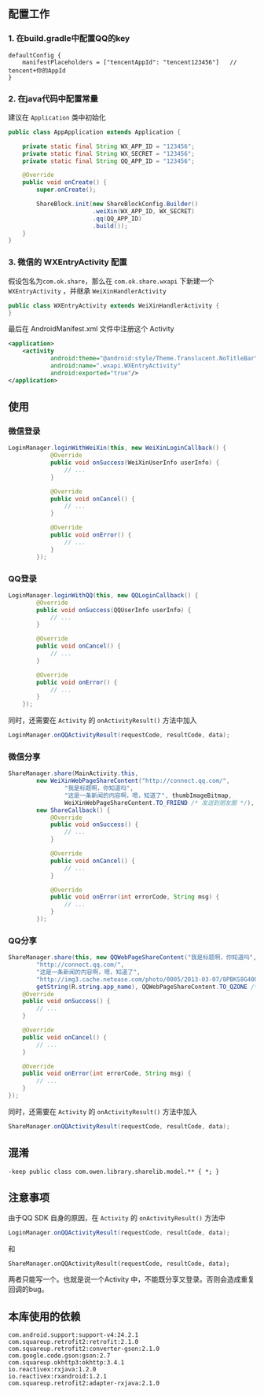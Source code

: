 ## 配置工作

### 1. 在build.gradle中配置QQ的key

```
defaultConfig {
    manifestPlaceholders = ["tencentAppId": "tencent123456"]   // tencent+你的AppId
}
```

### 2. 在java代码中配置常量

建议在 `Application` 类中初始化

```java
public class AppApplication extends Application {

    private static final String WX_APP_ID = "123456";
    private static final String WX_SECRET = "123456";
    private static final String QQ_APP_ID = "123456";

    @Override
    public void onCreate() {
        super.onCreate();

        ShareBlock.init(new ShareBlockConfig.Builder()
                        .weiXin(WX_APP_ID, WX_SECRET)
                        .qq(QQ_APP_ID)
                        .build());
    }
}
```

### 3. 微信的  WXEntryActivity 配置

假设包名为`com.ok.share`，那么在  `com.ok.share.wxapi` 下新建一个 `WXEntryActivity` ，并继承 `WeiXinHandlerActivity`

```java
public class WXEntryActivity extends WeiXinHandlerActivity {
}
```

最后在 AndroidManifest.xml 文件中注册这个 Activity

```xml
<application>
	<activity 
            android:theme="@android:style/Theme.Translucent.NoTitleBar"
            android:name=".wxapi.WXEntryActivity"
            android:exported="true"/>
</application>
```

## 使用

### 微信登录

```java
LoginManager.loginWithWeiXin(this, new WeiXinLoginCallback() {
            @Override
            public void onSuccess(WeiXinUserInfo userInfo) {
               	// ...
            }

            @Override
            public void onCancel() {
                // ...
            }

            @Override
            public void onError() {
                // ...
            }
        });
```

### QQ登录

```java
LoginManager.loginWithQQ(this, new QQLoginCallback() {
		@Override
		public void onSuccess(QQUserInfo userInfo) {
			// ...
		}

		@Override
		public void onCancel() {
			// ...
		}

		@Override
		public void onError() {
			// ...
		}
	});
```

同时，还需要在 `Activity` 的 `onActivityResult()` 方法中加入

```java
LoginManager.onQQActivityResult(requestCode, resultCode, data);
```

### 微信分享

```java
ShareManager.share(MainActivity.this,
		new WeiXinWebPageShareContent("http://connect.qq.com/",
				"我是标题啊，你知道吗",
				"这是一条新闻的内容啊，嗯，知道了", thumbImageBitmap,
				WeiXinWebPageShareContent.TO_FRIEND /* 发送到朋友圈 */),
		new ShareCallback() {
			@Override
			public void onSuccess() {
				// ...
			}

			@Override
			public void onCancel() {
				// ...
			}

			@Override
			public void onError(int errorCode, String msg) {
				// ...
			}
		});
```

### QQ分享

```java
ShareManager.share(this, new QQWebPageShareContent("我是标题啊，你知道吗",
		"http://connect.qq.com/",
		"这是一条新闻的内容啊，嗯，知道了",
		"http://img3.cache.netease.com/photo/0005/2013-03-07/8PBKS8G400BV0005.jpg",
		getString(R.string.app_name), QQWebPageShareContent.TO_QZONE /* 分享到QQ空间 */), new ShareCallback() {
	@Override
	public void onSuccess() {
		// ...
	}

	@Override
	public void onCancel() {
		// ...
	}

	@Override
	public void onError(int errorCode, String msg) {
		// ...
	}
});
```

同时，还需要在 `Activity` 的 `onActivityResult()` 方法中加入

```java
ShareManager.onQQActivityResult(requestCode, resultCode, data);
```

## 混淆

```
-keep public class com.owen.library.sharelib.model.** { *; }
```

## 注意事项

由于QQ SDK 自身的原因，在 `Activity` 的 `onActivityResult()` 方法中

```java
LoginManager.onQQActivityResult(requestCode, resultCode, data);
```

和

```
ShareManager.onQQActivityResult(requestCode, resultCode, data);
```

两者只能写一个。也就是说一个Activity 中，不能既分享又登录。否则会造成重复回调的bug。

## 本库使用的依赖

```
com.android.support:support-v4:24.2.1
com.squareup.retrofit2:retrofit:2.1.0
com.squareup.retrofit2:converter-gson:2.1.0
com.google.code.gson:gson:2.7
com.squareup.okhttp3:okhttp:3.4.1
io.reactivex:rxjava:1.2.0
io.reactivex:rxandroid:1.2.1
com.squareup.retrofit2:adapter-rxjava:2.1.0
```